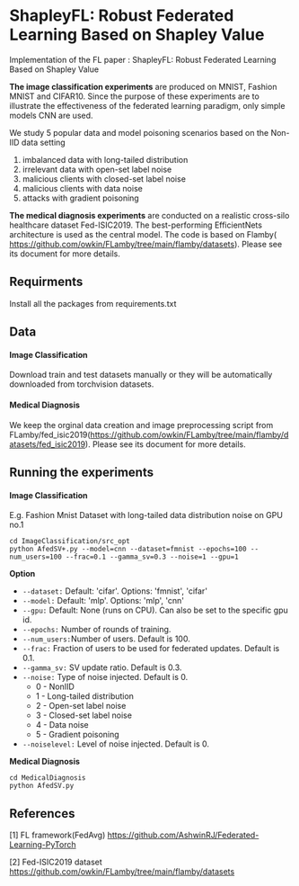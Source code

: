 # ShapleyFL: Robust Federated Learning Based on Shapley Value

Implementation of the FL paper : ShapleyFL: Robust Federated Learning Based on Shapley Value

**The image classification experiments** are produced on MNIST, Fashion MNIST and CIFAR10. Since the purpose of these experiments are to illustrate the effectiveness of the federated learning paradigm, only simple models CNN are used.

We study 5 popular data and model poisoning scenarios based on the Non-IID data setting

1. imbalanced data with long-tailed distribution
2. irrelevant data with open-set label noise
3. malicious clients with closed-set label noise
4. malicious clients with data noise
5. attacks with gradient poisoning

 **The medical diagnosis experiments** are conducted on a realistic cross-silo healthcare dataset Fed-ISIC2019. The best-performing EfficientNets architecture is used as the central model. The code is based on Flamby( https://github.com/owkin/FLamby/tree/main/flamby/datasets). Please see its document for more details.

## Requirments

Install all the packages from requirements.txt

## Data

#### **Image Classification**

Download train and test datasets manually or they will be automatically downloaded from torchvision datasets.

#### **Medical Diagnosis**

We keep the orginal data creation and image preprocessing script from FLamby/fed_isic2019(https://github.com/owkin/FLamby/tree/main/flamby/datasets/fed_isic2019). Please see its document for more details.

## Running the experiments

#### **Image Classification**

E.g. Fashion Mnist Dataset with long-tailed data distribution noise on GPU no.1 

```shell
cd ImageClassification/src_opt
python AfedSV+.py --model=cnn --dataset=fmnist --epochs=100 --num_users=100 --frac=0.1 --gamma_sv=0.3 --noise=1 --gpu=1
```

**Option**

* ```--dataset:```  Default: 'cifar'. Options: 'fmnist',  'cifar'
* ```--model:```    Default: 'mlp'. Options: 'mlp', 'cnn'
* ```--gpu:```      Default: None (runs on CPU). Can also be set to the specific gpu id.
* ```--epochs:```   Number of rounds of training.
* ```--num_users:```Number of users. Default is 100.
* ```--frac:```     Fraction of users to be used for federated updates. Default is 0.1.
* ```--gamma_sv:```     SV update ratio.  Default is 0.3.
* ```--noise:```     Type of noise injected. Default is 0.
  * 0 - NonIID
  * 1 - Long-tailed distribution
  * 2 - Open-set label noise
  * 3 - Closed-set label noise
  * 4 - Data noise
  * 5 - Gradient poisoning
* ```--noiselevel:```     Level of noise injected. Default is 0.

**Medical Diagnosis**

```shell
cd MedicalDiagnosis
python AfedSV.py
```

## References

[1] FL framework(FedAvg) https://github.com/AshwinRJ/Federated-Learning-PyTorch

[2] Fed-ISIC2019 dataset https://github.com/owkin/FLamby/tree/main/flamby/datasets
